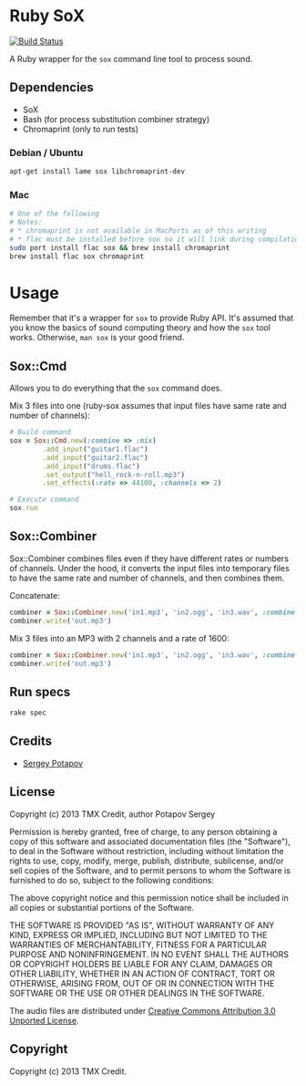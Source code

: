 # Ruby SoX

[![Build Status](https://travis-ci.org/TMXCredit/ruby-sox.png?branch=master)](https://travis-ci.org/TMXCredit/ruby-sox)

A Ruby wrapper for the `sox` command line tool to process sound.


## Dependencies

* SoX
* Bash (for process substitution combiner strategy)
* Chromaprint (only to run tests)

### Debian / Ubuntu

```bash
apt-get install lame sox libchromaprint-dev
```

### Mac

```bash
# One of the following
# Notes:
# * chromaprint is not available in MacPorts as of this writing
# * flac must be installed before sox so it will link during compilation
sudo port install flac sox && brew install chromaprint
brew install flac sox chromaprint
```

# Usage

Remember that it's a wrapper for `sox` to provide Ruby API.
It's assumed that you know the basics of sound computing theory and how
the `sox` tool works. Otherwise, `man sox` is your good friend.

## Sox::Cmd

Allows you to do everything that the `sox` command does.

Mix 3 files into one (ruby-sox assumes that input files have same rate and number of channels):

```ruby
# Build command
sox = Sox::Cmd.new(:combine => :mix)
        .add_input("guitar1.flac")
        .add_input("guitar2.flac")
        .add_input("drums.flac")
        .set_output("hell_rock-n-roll.mp3")
        .set_effects(:rate => 44100, :channels => 2)

# Execute command
sox.run
```

## Sox::Combiner

Sox::Combiner combines files even if they have different rates or numbers
of channels. Under the hood, it converts the input files into temporary files
to have the same rate and number of channels, and then combines them.

Concatenate:

```ruby
combiner = Sox::Combiner.new('in1.mp3', 'in2.ogg', 'in3.wav', :combine => :concatenate)
combiner.write('out.mp3')
```

Mix 3 files into an MP3 with 2 channels and a rate of 1600:

```ruby
combiner = Sox::Combiner.new('in1.mp3', 'in2.ogg', 'in3.wav', :combine => :mix, :rate => 1600, :channels => 2)
combiner.write('out.mp3')
```

## Run specs

```bash
rake spec
```

## Credits

* [Sergey Potapov](https://github.com/greyblake)

## License

Copyright (c) 2013 TMX Credit, author Potapov Sergey

Permission is hereby granted, free of charge, to any person obtaining
a copy of this software and associated documentation files (the
"Software"), to deal in the Software without restriction, including
without limitation the rights to use, copy, modify, merge, publish,
distribute, sublicense, and/or sell copies of the Software, and to
permit persons to whom the Software is furnished to do so, subject to
the following conditions:

The above copyright notice and this permission notice shall be
included in all copies or substantial portions of the Software.

THE SOFTWARE IS PROVIDED "AS IS", WITHOUT WARRANTY OF ANY KIND,
EXPRESS OR IMPLIED, INCLUDING BUT NOT LIMITED TO THE WARRANTIES OF
MERCHANTABILITY, FITNESS FOR A PARTICULAR PURPOSE AND
NONINFRINGEMENT. IN NO EVENT SHALL THE AUTHORS OR COPYRIGHT HOLDERS BE
LIABLE FOR ANY CLAIM, DAMAGES OR OTHER LIABILITY, WHETHER IN AN ACTION
OF CONTRACT, TORT OR OTHERWISE, ARISING FROM, OUT OF OR IN CONNECTION
WITH THE SOFTWARE OR THE USE OR OTHER DEALINGS IN THE SOFTWARE.

The audio files are distributed under [Creative Commons Attribution 3.0
Unported License](http://creativecommons.org/licenses/by/3.0/legalcode).

## Copyright

Copyright (c) 2013 TMX Credit.
